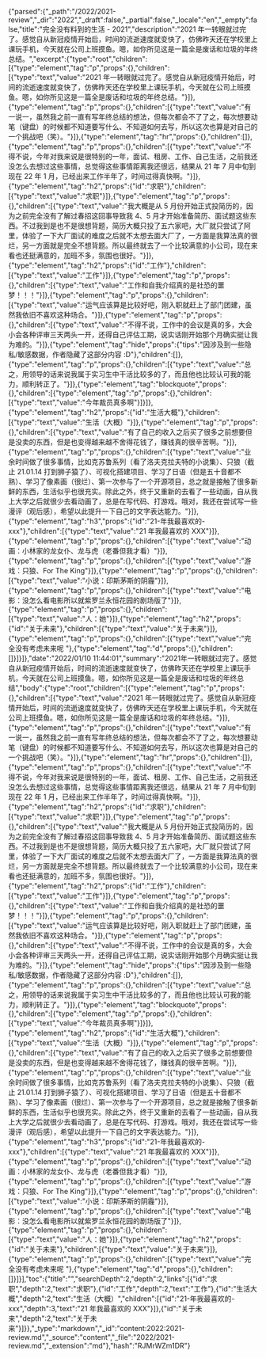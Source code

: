 {"parsed":{"_path":"/2022/2021-review","_dir":"2022","_draft":false,"_partial":false,"_locale":"en","_empty":false,"title":"完全没有料到的生活 - 2021","description":"2021 年一转眼就过完了。感觉自从新冠疫情开始后，时间的流逝速度就变快了，仿佛昨天还在学校里上课玩手机，今天就在公司上班摸鱼。嗯，如你所见这是一篇全是废话和垃圾的年终总结。","excerpt":{"type":"root","children":[{"type":"element","tag":"p","props":{},"children":[{"type":"text","value":"2021 年一转眼就过完了。感觉自从新冠疫情开始后，时间的流逝速度就变快了，仿佛昨天还在学校里上课玩手机，今天就在公司上班摸鱼。嗯，如你所见这是一篇全是废话和垃圾的年终总结。"}]},{"type":"element","tag":"p","props":{},"children":[{"type":"text","value":"有一说一，虽然我之前一直有写年终总结的想法，但每次都会不了了之，每次想要动笔（键盘）的时候都不知道要写什么、不知道如何去写，所以这次也算是对自己的一个挑战吧（笑）。"}]},{"type":"element","tag":"hr","props":{},"children":[]},{"type":"element","tag":"p","props":{},"children":[{"type":"text","value":"不得不说，今年对我来说是很特别的一年，面试、租房、工作、自己生活，之前我还没怎么去想过这些事情，总觉得这些事情距离我还很远，结果从 21 年 7 月中旬到现在 22 年 1 月，已经出来工作半年了，时间过得真快啊。"}]},{"type":"element","tag":"h2","props":{"id":"求职"},"children":[{"type":"text","value":"求职"}]},{"type":"element","tag":"p","props":{},"children":[{"type":"text","value":"我大概是从 5 月份开始正式投简历的，因为之前完全没有了解过春招这回事导致我 4、5 月才开始准备简历、面试题这些东西。不过我到是也不是很想背题，简历大概只投了五六家吧，大厂就只尝试了阿里，体验了一下大厂面试的难度之后就不太想去面大厂了，一方面是我算法真的很烂，另一方面就是完全不想背题。所以最终就去了一个比较满意的小公司，现在来看也还挺满意的，加班不多，氛围也很好。"}]},{"type":"element","tag":"h2","props":{"id":"工作"},"children":[{"type":"text","value":"工作"}]},{"type":"element","tag":"p","props":{},"children":[{"type":"text","value":"工作和自我介绍真的是社恐的噩梦！！！"}]},{"type":"element","tag":"p","props":{},"children":[{"type":"text","value":"运气应该算是比较好吧，刚入职就赶上了部门团建，虽然我依旧不喜欢这种场合。"}]},{"type":"element","tag":"p","props":{},"children":[{"type":"text","value":"不得不说，工作中的会议是真的多，大会小会各种评审三天两头一开，还得自己评估工期，说实话刚开始那个月确实挺让我为难的。"}]},{"type":"element","tag":"hide","props":{"tips":"因涉及到一些隐私/敏感数据，作者隐藏了这部分内容 :D"},"children":[]},{"type":"element","tag":"p","props":{},"children":[{"type":"text","value":"总之，用领导的话来说我属于实习生中干活比较多的了，而且他也比较认可我的能力，顺利转正了。"}]},{"type":"element","tag":"blockquote","props":{},"children":[{"type":"element","tag":"p","props":{},"children":[{"type":"text","value":"今年裁员真多啊"}]}]},{"type":"element","tag":"h2","props":{"id":"生活大概"},"children":[{"type":"text","value":"生活（大概）"}]},{"type":"element","tag":"p","props":{},"children":[{"type":"text","value":"有了自己的收入之后买了很多之前想要但是没卖的东西，但是也变得越来越不舍得花钱了，赚钱真的很辛苦啊。"}]},{"type":"element","tag":"p","props":{},"children":[{"type":"text","value":"业余时间做了很多事情，比如克苏鲁系列（看了洛夫克拉夫特的小说集）、只狼（截止 21.01.14 打到狮子猿了）、可视化搭建项目、学习了日语（但是五十音都不熟）、学习了像素画（很烂）、第一次参与了一个开源项目，总之就是接触了很多新鲜的东西，生活似乎也很充实。除此之外，终于又重新的去看了一些动画，自从我上大学之后就很少去看动画了，总是在写代码、打游戏。哦对，我还在尝试写一些漫评（观后感），希望以此提升一下自己的文字表达能力。"}]},{"type":"element","tag":"h3","props":{"id":"21-年我最喜欢的-xxx"},"children":[{"type":"text","value":"21 年我最喜欢的 XXX"}]},{"type":"element","tag":"p","props":{},"children":[{"type":"text","value":"动画：小林家的龙女仆、龙与虎（老番但我才看）"}]},{"type":"element","tag":"p","props":{},"children":[{"type":"text","value":"游戏：只狼、For The King"}]},{"type":"element","tag":"p","props":{},"children":[{"type":"text","value":"小说：印斯茅斯的阴霾"}]},{"type":"element","tag":"p","props":{},"children":[{"type":"text","value":"电影：没怎么看电影所以就紫罗兰永恒花园的剧场版了"}]},{"type":"element","tag":"p","props":{},"children":[{"type":"text","value":"人：她"}]},{"type":"element","tag":"h2","props":{"id":"关于未来"},"children":[{"type":"text","value":"关于未来"}]},{"type":"element","tag":"p","props":{},"children":[{"type":"text","value":"完全没有考虑未来呢 "},{"type":"element","tag":"d","props":{},"children":[]}]}]},"date":"2022/01/10 11:44:01","summary":"2021年一转眼就过完了。感觉自从新冠疫情开始后，时间的流逝速度就变快了，仿佛昨天还在学校里上课玩手机，今天就在公司上班摸鱼。嗯，如你所见这是一篇全是废话和垃圾的年终总结","body":{"type":"root","children":[{"type":"element","tag":"p","props":{},"children":[{"type":"text","value":"2021 年一转眼就过完了。感觉自从新冠疫情开始后，时间的流逝速度就变快了，仿佛昨天还在学校里上课玩手机，今天就在公司上班摸鱼。嗯，如你所见这是一篇全是废话和垃圾的年终总结。"}]},{"type":"element","tag":"p","props":{},"children":[{"type":"text","value":"有一说一，虽然我之前一直有写年终总结的想法，但每次都会不了了之，每次想要动笔（键盘）的时候都不知道要写什么、不知道如何去写，所以这次也算是对自己的一个挑战吧（笑）。"}]},{"type":"element","tag":"hr","props":{},"children":[]},{"type":"element","tag":"p","props":{},"children":[{"type":"text","value":"不得不说，今年对我来说是很特别的一年，面试、租房、工作、自己生活，之前我还没怎么去想过这些事情，总觉得这些事情距离我还很远，结果从 21 年 7 月中旬到现在 22 年 1 月，已经出来工作半年了，时间过得真快啊。"}]},{"type":"element","tag":"h2","props":{"id":"求职"},"children":[{"type":"text","value":"求职"}]},{"type":"element","tag":"p","props":{},"children":[{"type":"text","value":"我大概是从 5 月份开始正式投简历的，因为之前完全没有了解过春招这回事导致我 4、5 月才开始准备简历、面试题这些东西。不过我到是也不是很想背题，简历大概只投了五六家吧，大厂就只尝试了阿里，体验了一下大厂面试的难度之后就不太想去面大厂了，一方面是我算法真的很烂，另一方面就是完全不想背题。所以最终就去了一个比较满意的小公司，现在来看也还挺满意的，加班不多，氛围也很好。"}]},{"type":"element","tag":"h2","props":{"id":"工作"},"children":[{"type":"text","value":"工作"}]},{"type":"element","tag":"p","props":{},"children":[{"type":"text","value":"工作和自我介绍真的是社恐的噩梦！！！"}]},{"type":"element","tag":"p","props":{},"children":[{"type":"text","value":"运气应该算是比较好吧，刚入职就赶上了部门团建，虽然我依旧不喜欢这种场合。"}]},{"type":"element","tag":"p","props":{},"children":[{"type":"text","value":"不得不说，工作中的会议是真的多，大会小会各种评审三天两头一开，还得自己评估工期，说实话刚开始那个月确实挺让我为难的。"}]},{"type":"element","tag":"hide","props":{"tips":"因涉及到一些隐私/敏感数据，作者隐藏了这部分内容 :D"},"children":[]},{"type":"element","tag":"p","props":{},"children":[{"type":"text","value":"总之，用领导的话来说我属于实习生中干活比较多的了，而且他也比较认可我的能力，顺利转正了。"}]},{"type":"element","tag":"blockquote","props":{},"children":[{"type":"element","tag":"p","props":{},"children":[{"type":"text","value":"今年裁员真多啊"}]}]},{"type":"element","tag":"h2","props":{"id":"生活大概"},"children":[{"type":"text","value":"生活（大概）"}]},{"type":"element","tag":"p","props":{},"children":[{"type":"text","value":"有了自己的收入之后买了很多之前想要但是没卖的东西，但是也变得越来越不舍得花钱了，赚钱真的很辛苦啊。"}]},{"type":"element","tag":"p","props":{},"children":[{"type":"text","value":"业余时间做了很多事情，比如克苏鲁系列（看了洛夫克拉夫特的小说集）、只狼（截止 21.01.14 打到狮子猿了）、可视化搭建项目、学习了日语（但是五十音都不熟）、学习了像素画（很烂）、第一次参与了一个开源项目，总之就是接触了很多新鲜的东西，生活似乎也很充实。除此之外，终于又重新的去看了一些动画，自从我上大学之后就很少去看动画了，总是在写代码、打游戏。哦对，我还在尝试写一些漫评（观后感），希望以此提升一下自己的文字表达能力。"}]},{"type":"element","tag":"h3","props":{"id":"21-年我最喜欢的-xxx"},"children":[{"type":"text","value":"21 年我最喜欢的 XXX"}]},{"type":"element","tag":"p","props":{},"children":[{"type":"text","value":"动画：小林家的龙女仆、龙与虎（老番但我才看）"}]},{"type":"element","tag":"p","props":{},"children":[{"type":"text","value":"游戏：只狼、For The King"}]},{"type":"element","tag":"p","props":{},"children":[{"type":"text","value":"小说：印斯茅斯的阴霾"}]},{"type":"element","tag":"p","props":{},"children":[{"type":"text","value":"电影：没怎么看电影所以就紫罗兰永恒花园的剧场版了"}]},{"type":"element","tag":"p","props":{},"children":[{"type":"text","value":"人：她"}]},{"type":"element","tag":"h2","props":{"id":"关于未来"},"children":[{"type":"text","value":"关于未来"}]},{"type":"element","tag":"p","props":{},"children":[{"type":"text","value":"完全没有考虑未来呢 "},{"type":"element","tag":"d","props":{},"children":[]}]}],"toc":{"title":"","searchDepth":2,"depth":2,"links":[{"id":"求职","depth":2,"text":"求职"},{"id":"工作","depth":2,"text":"工作"},{"id":"生活大概","depth":2,"text":"生活（大概）","children":[{"id":"21-年我最喜欢的-xxx","depth":3,"text":"21 年我最喜欢的 XXX"}]},{"id":"关于未来","depth":2,"text":"关于未来"}]}},"_type":"markdown","_id":"content:2022:2021-review.md","_source":"content","_file":"2022/2021-review.md","_extension":"md"},"hash":"RJMrWZm1DR"}